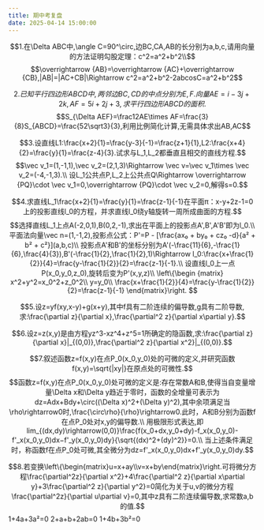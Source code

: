 ```yaml
---
title: 期中考复盘
date: 2025-04-14 15:00:00
---
```


$$1.在\Delta ABC中,\angle C=90^\circ,边BC,CA,AB的长分别为a,b,c,请用向量的方法证明勾股定理：c^2=a^2+b^2\\$$
$$\overrightarrow {AB}=\overrightarrow {AC}+\overrightarrow {CB},|AB|=|AC+CB|\Rightarrow c^2=a^2+b^2-2abcosC=a^2+b^2$$

$$2.已知平行四边形ABCD中,两邻边BC,CD的中点分别为E,F.向量AE=i-3j+2k,AF=5i+2j+3,求平行四边形ABCD的面积.$$
$$S_{\Delta AEF}=\frac12AE\times AF=\frac{3}{8}S_{ABCD}=\frac{52\sqrt3}{3},利用比例简化计算,无需具体求出AB,AC$$
    
$$3.设直线L1:\frac{x+2}{1}=\frac{y-3}{-1}=\frac{z+1}{1},L2:\frac{x+4}{2}=\frac{y}{1}=\frac{z-4}{3}.试求与L_1,L_2都垂直且相交的直线方程.$$
$$\vec v_1=(1,-1,1),\vec v_2=(2,1,3)\Rightarrow \vec v=\vec v_1\times \vec v_2=(-4,-1,3).\\
设L_1公共点P,L_2上公共点Q\Rightarrow \overrightarrow {PQ}\cdot \vec v_1=0,\overrightarrow {PQ}\cdot \vec v_2=0,解得s=0.$$

$$4.求直线L_1\frac{x+2}{1}=\frac{y}{1}=\frac{z-1}{-1}在平面π：x-y+2z-1=0上的投影直线l_0的方程，并求直线l_0绕y轴旋转一周所成曲面的方程.$$
$$选择直线L_1上点A(-2,0,1),B(0,2,-1),求出在平面上的投影点A',B',A'B'即为l_0.\\
平面法向量\vec n=(1,-1,2),投影点公式：P'=P - [\frac{ax₀ + by₀ + cz₀ -d}{a² + b² + c²}](a,b,c)\\
投影点A'和B'的坐标分别为A'(-\frac{11}{6},-\frac{1}{6},\frac{4}{3}),B'(-\frac{1}{2},\frac{1}{2},1)\Rightarrow l_0:\frac{x+\frac{1}{2}}{4}=\frac{y-\frac{1}{2}}{2}=\frac{z-1}{-1}.\\
设直线l_0上一点P(x_0,y_0,z_0),旋转后变为P'(x,y,z)\\
\left\{\begin {matrix}
x^2+y^2=x_0^2+z_0^2\\
y=y_0\\
\frac{x+\frac{1}{2}}{4}=\frac{y-\frac{1}{2}}{2}=\frac{z-1}{-1}
\end{matrix}\right.
$$

$$5.设z=yf(xy,x-y)+g(x+y),其中f具有二阶连续的偏导数,g具有二阶导数,求:\frac{\partial z}{\partial x},\frac{\partial^2 z}{\partial x\partial y}.$$

$$6.设z=z(x,y)是由方程yz^3-xz^4+z^5=1所确定的隐函数,求:\frac{\partial z}{\partial x}|_{(0,0)},\frac{\partial^2 z}{\partial x^2}|_{(0,0)}.$$

$$7.叙述函数z=f(x,y)在点P_0(x_0,y_0)处的可微的定义,并研究函数f(x,y)=\sqrt{|xy|}在原点处的可微性.$$
$$函数z=f(x,y)在点P_0(x_0,y_0)处可微的定义是:存在常数A和B,使得当自变量增量\Delta x和\Delta y趋近于零时，函数的全增量可表示为dz=Adx+Bdy+\circ((\Delta x)^2+(\Delta y)^2),其中余项满足当\rho\rightarrow0时,\frac{\circ\rho}{\rho}\rightarrow0.此时，A和B分别为函数f在点P_0处对x,y的偏导数.\\
用极限形式表达,即lim_{(dx,dy)\rightarrow(0,0)}\frac{f(x_0+dx,y_0+dy)-f_x(x_0,y_0)-f'_x(x_0,y_0)dx−f'_y(x_0,y_0)dy}{\sqrt{(dx)^2+(dy)^2}}=0.\\
当上述条件满足时，称函数f在点P_0处可微,其全微分为dz=f'_x(x_0,y_0)dx+f'_y(x_0,y_0)dy.$$
    
$$8.若变换\left\{\begin{matrix}u=x+ay\\v=x+by\end{matrix}\right.可将微分方程\frac{\partial^2z}{\partial x^2}+4\frac{\partial^2 z}{\partial x\partial y}+3\frac{\partial^2 z}{\partial y^2}=0简化为关于u,v的微分方程\frac{\partial^2z}{\partial u\partial v}=0,其中z具有二阶连续偏导数,求常数a,b的值.$$
    1+4a+3a²=0
    2+a+b+2ab=0
    1+4b+3b²=0


